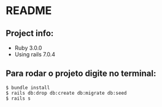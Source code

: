 # README

## Project info:
- Ruby 3.0.0
- Using rails 7.0.4

## Para rodar o projeto digite no terminal:
    $ bundle install
    $ rails db:drop db:create db:migrate db:seed
    $ rails s





